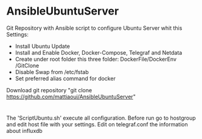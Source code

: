 # AnsibleUbuntuServer
Git Repository with Ansible script to configure Ubuntu Server whit this Settings:

- Install Ubuntu Update
- Install and Enable Docker, Docker-Compose, Telegraf and Netdata
- Create under root folder this three folder: DockerFile/DockerEnv /GitClone
- Disable Swap from /etc/fstab
- Set preferred alias command for docker

Download git repository "git clone https://github.com/mattiaoui/AnsibleUbuntuServer"
#
#
#
The 'ScriptUbuntu.sh' execute all configuration.
Before run go to hostgroup and edit host file with your settings.
Edit on telegraf.conf the information about influxdb
